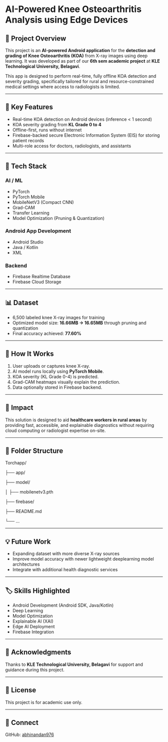 # AI-Powered Knee Osteoarthritis Analysis using Edge Devices

## 📱 Project Overview

This project is an **AI-powered Android application** for the **detection and grading of Knee Osteoarthritis (KOA)** from X-ray images using deep learning. It was developed as part of our **6th sem academic project** at **KLE Technological University, Belagavi**.

This app is designed to perform real-time, fully offline KOA detection and severity grading, specifically tailored for rural and resource-constrained medical settings where access to radiologists is limited.

---

## 🎯 Key Features
- Real-time KOA detection on Android devices (inference < 1 second)
- KOA severity grading from **KL Grade 0 to 4**
- Offline-first, runs without internet
- Firebase-backed secure Electronic Information System (EIS) for storing patient records
- Multi-role access for doctors, radiologists, and assistants

---

## 🧠 Tech Stack

### **AI / ML**
- PyTorch
- PyTorch Mobile
- MobileNetV3 (Compact CNN)
- Grad-CAM
- Transfer Learning
- Model Optimization (Pruning & Quantization)

### **Android App Development**
- Android Studio
- Java / Kotlin
- XML

### **Backend**
- Firebase Realtime Database
- Firebase Cloud Storage

---

## 📊 Dataset
- 6,500 labeled knee X-ray images for training
- Optimized model size: **16.66MB → 16.65MB** through pruning and quantization
- Final accuracy achieved: **77.60%**

---

## 🚀 How It Works
1. User uploads or captures knee X-ray.
2. AI model runs locally using **PyTorch Mobile**.
3. KOA severity (KL Grade 0-4) is predicted.
4. Grad-CAM heatmaps visually explain the prediction.
5. Data optionally stored in Firebase backend.

---

## 🏥 Impact
This solution is designed to aid **healthcare workers in rural areas** by providing fast, accessible, and explainable diagnostics without requiring cloud computing or radiologist expertise on-site.

---

## 📂 Folder Structure
Torchapp/

├── app/

├── model/

│ ├── mobilenetv3.pth

├── firebase/

├── README.md

└── ...



---

## 💡 Future Work
- Expanding dataset with more diverse X-ray sources
- Improve model accuracy with newer lightweight deeplearning model architectures
- Integrate with additional health diagnostic services

---

## 🏷️ Skills Highlighted
- Android Development (Android SDK, Java/Kotlin)
- Deep Learning
- Model Optimization
- Explainable AI (XAI)
- Edge AI Deployment
- Firebase Integration

---

## 🤝 Acknowledgments
Thanks to **KLE Technological University, Belagavi** for support and guidance during this project.

---

## 📄 License
This project is for academic use only.

---

## 🔗 Connect
GitHub: [abhinandan976](https://github.com/abhinandan976)
